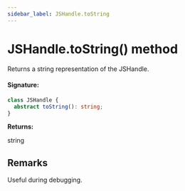 ```yaml
---
sidebar_label: JSHandle.toString
---
```


# JSHandle.toString() method

Returns a string representation of the JSHandle.

#### Signature:

```typescript
class JSHandle {
  abstract toString(): string;
}
```

**Returns:**

string

## Remarks

Useful during debugging.
